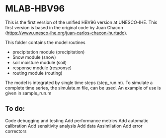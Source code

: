 # MLAB-HBV96
This is the first version of the unified HBV96 version at UNESCO-IHE. This first version is based in the original code by Juan Chacon (https://www.unesco-ihe.org/juan-carlos-chacon-hurtado).

This folder contains the model routines
 - precipitation module (precipitation)
 - Snow module (snow)
 - soil moisture module (soil)
 - response module (response)
 - routing module (routing)
 
The model is integrated by single time steps (step_run.m).
To simulate a complete time series, the simulate.m file, can be used.
An example of use is given in sample_run.m

To do:
------

Code debugging and testing
Add performance metrics
Add automatic calibration
Add sensitivity analysis
Add data Assimilation
Add error correctors

